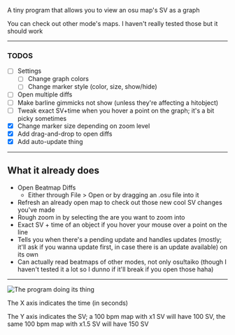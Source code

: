 A tiny program that allows you to view an osu map's SV as a graph

You can check out other mode's maps. I haven't really tested those but it should work

- - - -

### TODOS
- [ ] Settings
    - [ ] Change graph colors
    - [ ] Change marker style (color, size, show/hide)
- [ ] Open multiple diffs
- [ ] Make barline gimmicks not show (unless they're affecting a hitobject)
- [ ] Tweak exact SV+time when you hover a point on the graph; it's a bit picky sometimes
- [x] Change marker size depending on zoom level
- [x] Add drag-and-drop to open diffs
- [x] Add auto-update thing

- - - -

## What it already does
- Open Beatmap Diffs
  - Either through File > Open or by dragging an .osu file into it
- Refresh an already open map to check out those new cool SV changes you've made
- Rough zoom in by selecting the are you want to zoom into
- Exact SV + time of an object if you hover your mouse over a point on the line
- Tells you when there's a pending update and handles updates (mostly; it'll ask if you wanna update first, in case there is an update available) on its own
- Can actually read beatmaps of other modes, not only osu!taiko (though I haven't tested it a lot so I dunno if it'll break if you open those haha)

- - - -

![](https://i.imgur.com/xZM3HVD.png "The program doing its thing")

The X axis indicates the time (in seconds)

The Y axis indicates the SV; a 100 bpm map with x1 SV will have 100 SV, the same 100 bpm map with x1.5 SV will have 150 SV
